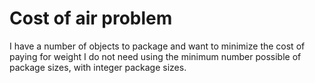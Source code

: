 # Cost of air problem

I have a number of objects to package and want to minimize the cost of paying for weight I do not need using the minimum number possible of package sizes, with integer package sizes.
